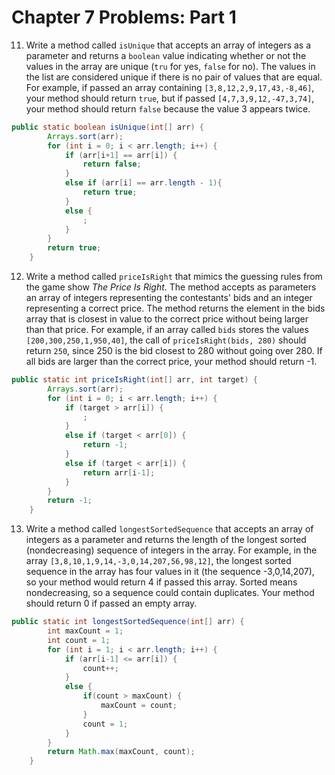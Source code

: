 # Chapter 7 Problems: Part 1

11. Write a method called `isUnique` that accepts an array of integers as a parameter and returns a `boolean` value indicating whether or not the values in the array are unique (`tru` for yes, `false` for no). The values in the list are considered unique if there is no pair of values that are equal. For example, if passed an array containing `[3,8,12,2,9,17,43,-8,46]`, your method should return `true`, but if passed `[4,7,3,9,12,-47,3,74]`, your method should return `false` because the value 3 appears twice. 

```java
public static boolean isUnique(int[] arr) {
        Arrays.sort(arr);
        for (int i = 0; i < arr.length; i++) {
            if (arr[i+1] == arr[i]) {
                return false;
            }
            else if (arr[i] == arr.length - 1){
                return true;
            }
            else {
                ;
            }
        }
        return true;
    }
```

12. Write a method called `priceIsRight` that mimics the guessing rules from the game show *The Price Is Right*. The method accepts as parameters an array of integers representing the contestants' bids and an integer representing a correct price. The method returns the element in the bids array that is closest in value to the correct price without being larger than that price. For example, if an array called `bids` stores the values `[200,300,250,1,950,40]`, the call of `priceIsRight(bids, 280)` should return `250`, since 250 is the bid closest to 280 without going over 280. If all bids are larger than the correct price, your method should return -1.

```java
public static int priceIsRight(int[] arr, int target) {
        Arrays.sort(arr); 
        for (int i = 0; i < arr.length; i++) {
            if (target > arr[i]) {
                ; 
            }
            else if (target < arr[0]) {
                return -1;
            }
            else if (target < arr[i]) {
                return arr[i-1];
            }
        }
        return -1;
    }
```

13. Write a method called `longestSortedSequence` that accepts an array of integers as a parameter and returns the length of the longest sorted (nondecreasing) sequence of integers in the array. For example, in the array `[3,8,10,1,9,14,-3,0,14,207,56,98,12]`, the longest sorted sequence in the array has four values in it (the sequence -3,0,14,207), so your method would return 4 if passed this array. Sorted means nondecreasing, so a sequence could contain duplicates. Your method should return 0 if passed an empty array. 

```java
public static int longestSortedSequence(int[] arr) {
        int maxCount = 1;
        int count = 1; 
        for (int i = 1; i < arr.length; i++) {
            if (arr[i-1] <= arr[i]) { 
                count++; 
            }
            else {
                if(count > maxCount) {
                    maxCount = count;
                }
                count = 1;
            }
        }
        return Math.max(maxCount, count);
    }
```

